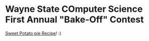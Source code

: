 # Wayne State COmputer Science First Annual "Bake-Off" Contest

[Sweet Potato pie Recipe](http://www.tasteofhome.com/recipes/sweet-potato-pie)! :)
